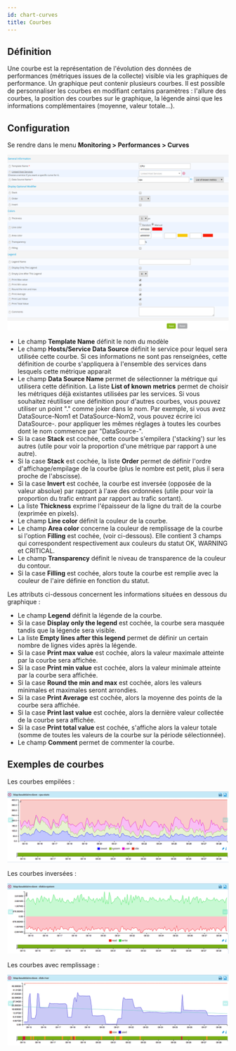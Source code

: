 ```yaml
---
id: chart-curves
title: Courbes
---
```


## Définition

Une courbe est la représentation de l'évolution des données de performances (métriques issues de la collecte) visible
via les graphiques de performance. Un graphique peut contenir plusieurs courbes. Il est possible de personnaliser les
courbes en modifiant certains paramètres : l'allure des courbes, la position des courbes sur le graphique, la légende
ainsi que les informations complémentaires (moyenne, valeur totale...).

## Configuration

Se rendre dans le menu **Monitoring \> Performances \> Curves**

![image](../assets/metrology/02addcurve.png)

* Le champ **Template Name** définit le nom du modèle
* Le champ **Hosts/Service Data Source** définit le service pour lequel sera utilisée cette courbe. Si ces informations
  ne sont pas renseignées, cette définition de courbe s'appliquera à l'ensemble des services dans lesquels cette métrique
  apparait
* Le champ **Data Source Name** permet de sélectionner la métrique qui utilisera cette définition. La liste
  **List of known metrics** permet de choisir les métriques déjà existantes utilisées par les services. Si vous souhaitez réutiliser une définition pour d'autres courbes, vous pouvez utiliser un point "." comme joker dans le nom. Par exemple, si vous avez DataSource-Nom1 et DataSource-Nom2, vous pouvez écrire ici DataSource-. pour appliquer les mêmes réglages à toutes les courbes dont le nom commence par "DataSource-".
* Si la case **Stack** est cochée, cette courbe s'empilera ('stacking') sur les autres (utile pour voir la proportion
  d'une métrique par rapport à une autre).
* Si la case **Stack** est cochée, la liste **Order** permet de définir l'ordre d'affichage/empilage de la courbe (plus
  le nombre est petit, plus il sera proche de l'abscisse).
* Si la case **Invert** est cochée, la courbe est inversée (opposée de la valeur absolue) par rapport à l'axe des ordonnées
  (utile pour voir la proportion du trafic entrant par rapport au trafic sortant).
* La liste **Thickness** exprime l'épaisseur de la ligne du trait de la courbe (exprimée en pixels).
* Le champ **Line color** définit la couleur de la courbe.
* Le champ **Area color** concerne la couleur de remplissage de la courbe si l'option **Filling** est cochée, (voir ci-dessous).
   Elle contient 3 champs qui correspondent respectivement aux couleurs du statut OK, WARNING et CRITICAL.
* Le champ **Transparency** définit le niveau de transparence de la couleur du contour.
* Si la case **Filling** est cochée, alors toute la courbe est remplie avec la couleur de l'aire définie en fonction du statut.


Les attributs ci-dessous concernent les informations situées en dessous du graphique :

* Le champ **Legend** définit la légende de la courbe.
* Si la case **Display only the legend** est cochée, la courbe sera masquée tandis que la légende sera visible.
* La liste **Empty lines after this legend** permet de définir un certain nombre de lignes vides après la légende.
* Si la case **Print max value** est cochée, alors la valeur maximale atteinte par la courbe sera affichée.
* Si la case **Print min value** est cochée, alors la valeur minimale atteinte par la courbe sera affichée.
* Si la case **Round the min and max** est cochée, alors les valeurs minimales et maximales seront arrondies.
* Si la case **Print Average** est cochée, alors la moyenne des points de la courbe sera affichée.
* Si la case **Print last value** est cochée, alors la dernière valeur collectée de la courbe sera affichée.
* Si la case **Print total value** est cochée, s'affiche alors la valeur totale (somme de toutes les valeurs de la courbe
  sur la période sélectionnée). 
* Le champ **Comment** permet de commenter la courbe.

## Exemples de courbes

Les courbes empilées :

![image](../assets/metrology/02graphempile.png)

Les courbes inversées :

![image](../assets/metrology/02graphinverse.png)
 
Les courbes avec remplissage :

![image](../assets/metrology/02graphremplissage.png)
